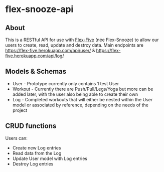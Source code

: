 # flex-snooze-api

## About

This is a RESTful API for use with [Flex-Five](https://github.com/Flex-Snooze/flex-snooze-frontend) (née Flex-Snooze) to allow our users to create, read, update and destroy data.
Main endpoints are https://flex-five.herokuapp.com/api/user/ & https://flex-five.herokuapp.com/api/log/
## Models & Schemas

- User - Prototype currently only contains 1 test User
- Workout - Currently there are Push/Pull/Legs/Yoga but more can be added later, with the user also being able to create their own
- Log - Completed workouts that will either be nested within the User model or associated by reference, depending on the needs of the project

## CRUD functions

Users can:

- Create new Log entries
- Read data from the Log
- Update User model with Log entries  
- Destroy Log entries

